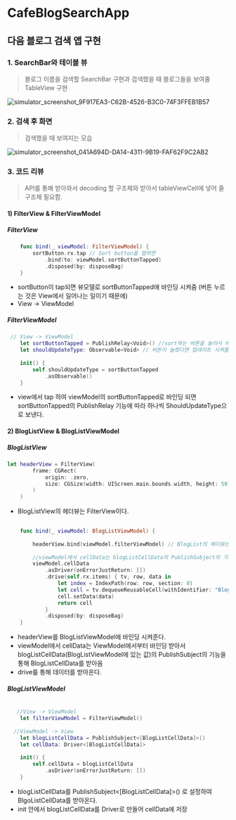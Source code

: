 # CafeBlogSearchApp

## 다음 블로그 검색 앱 구현


### 1. SearchBar와 테이블 뷰 
> 블로그 이름을 검색할 SearchBar 구현과 검색했을 때 블로그들을 보여줄 TableView 구현


![simulator_screenshot_9F917EA3-C62B-4526-B3C0-74F3FFEB1B57](https://user-images.githubusercontent.com/61230321/148673000-deb0fd19-8e10-44f3-8636-fe454ddc2435.png)


### 2. 검색 후 화면
> 검색했을 때 보여지는 모습


![simulator_screenshot_041A694D-DA14-4311-9B19-FAF62F9C2AB2](https://user-images.githubusercontent.com/61230321/148673252-352eb845-fe39-4dc2-ae58-57cf6962a112.png)



### 3. 코드 리뷰
> API를 통해 받아와서 decoding 할 구조체와 받아서 tableViewCell에 넣어 줄 구조체 필요함.

#### 1) FilterView & FilterViewModel

##### FilterView
```swift
    func bind(_ viewModel: FilterViewModel) {
        sortButton.rx.tap // Sort button을 탭하면
            .bind(to: viewModel.sortButtonTapped) 
            .disposed(by: disposeBag)
    }
```
- sortButton이 tap되면 뷰모델로 sortButtonTapped애 바인딩 시켜줌 (버튼 누르는 것은 View에서 일어나는 일이기 때문에)
- View -> ViewModel
##### FilterViewModel
```swift
 // View -> ViewModel
    let sortButtonTapped = PublishRelay<Void>() //sort하는 버튼을 눌러서 바인딩 되어 넘어옴
    let shouldUpdateType: Observable<Void> // 버튼이 눌렸다면 업데이트 시켜줄 Observable
    
    init() {
        self.shouldUpdateType = sortButtonTapped
            .asObservable()
    }
```
 - view에서 tap 하여 viewModel의 sortButtonTapped로 바인딩 되면 sortButtonTapped의 PublishRelay 기능에 따라 하나씩 ShouldUpdateType으로 보낸다.


#### 2) BlogListView & BlogListViewModel

##### BlogListView

```swift
let headerView = FilterView(
        frame: CGRect(
            origin: .zero,
            size: CGSize(width: UIScreen.main.bounds.width, height: 50)
        )
    )
```
- BlogListView의 헤더뷰는 FilterView이다.

```swift
 
    func bind(_ viewModel: BlogListViewModel) {
        
        headerView.bind(viewModel.filterViewModel) // BlogList의 헤더뷰는 filterView의 filterViewModel에 바인드
        
        //viewModel에서 cellData는 blogListCellData의 PublishSubject의 기능을 통해 BlogListCellData를 하나씩 받아옴
        viewModel.cellData
            .asDriver(onErrorJustReturn: [])
            .drive(self.rx.items) { tv, row, data in
                let index = IndexPath(row: row, section: 0)
                let cell = tv.dequeueReusableCell(withIdentifier: "BlogListCell", for: index) as! BlogListCell
                cell.setData(data)
                return cell
            }
            .disposed(by: disposeBag)
    }
```
- headerView를 BlogListViewModel에 바인딩 시켜준다.
- viewModel에서 cellData는 ViewModel에서부터 바인딩 받아서 blogListCellData(BlogListViewModel에 있는 값)의 PublishSubject의 기능을 통해 BlogListCellData를 받아옴
- drive룰 통해 데이터를 받아온다.

##### BlogListViewModel

```swift

   //View -> ViewModel
    let filterViewModel = FilterViewModel()
    
  //ViewModel -> View
    let blogListCellData = PublishSubject<[BlogListCellData]>()
    let cellData: Driver<[BlogListCellData]>
    
    init() {
        self.cellData = blogListCellData
            .asDriver(onErrorJustReturn: [])
    }
```
- blogListCellData를 PublishSubject<[BlogListCellData]>() 로 설정하여 BlgoListCellData를 받아온다.
- init 안에서 blogListCellData를 Driver로 만들어 cellData에 저장

